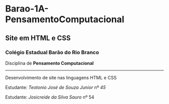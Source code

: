 # Barao-1A-PensamentoComputacional
## Site em HTML e CSS

### Colégio Estadual Barão do Rio Branco 
Disciplina de **Pensamento Computacional**

---

Desenvolvimento de site nas linguagens HTML e CSS

Estudante: *Teotonio José de Souza Junior* nº *45*


Estudante: *Josicreide da Silva Sauro*     nº 54

